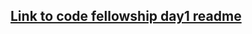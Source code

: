 ## [Link to code fellowship day1 readme](https://github.com/sadhikari07/CodeFellowship/blob/master/src/main/java/comcodeFellowhipDay1.md)
